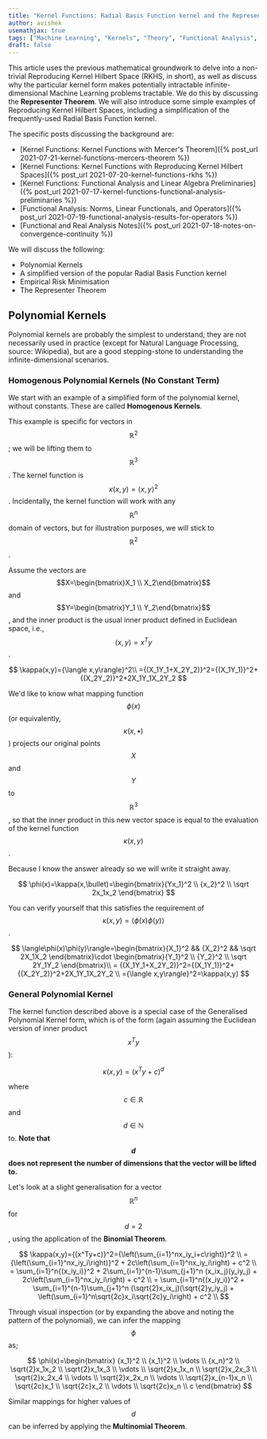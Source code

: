 ```yaml
---
title: "Kernel Functions: Radial Basis Function kernel and the Representer Theorem"
author: avishek
usemathjax: true
tags: ["Machine Learning", "Kernels", "Theory", "Functional Analysis", "Linear Algebra"]
draft: false
---
```

This article uses the previous mathematical groundwork to delve into a non-trivial Reproducing Kernel Hilbert Space (RKHS, in short), as well as discuss why the particular kernel form makes potentially intractable infinite-dimensional Machine Learning problems tractable. We do this by discussing the **Representer Theorem**. We will also introduce some simple examples of Reproducing Kernel Hilbert Spaces, including a simplification of the frequently-used Radial Basis Function kernel.

The specific posts discussing the background are:

- [Kernel Functions: Kernel Functions with Mercer's Theorem]({% post_url 2021-07-21-kernel-functions-mercers-theorem %})
- [Kernel Functions: Kernel Functions with Reproducing Kernel Hilbert Spaces]({% post_url 2021-07-20-kernel-functions-rkhs %})
- [Kernel Functions: Functional Analysis and Linear Algebra Preliminaries]({% post_url 2021-07-17-kernel-functions-functional-analysis-preliminaries %})
- [Functional Analysis: Norms, Linear Functionals, and Operators]({% post_url 2021-07-19-functional-analysis-results-for-operators %})
- [Functional and Real Analysis Notes]({% post_url 2021-07-18-notes-on-convergence-continuity %})

We will discuss the following:

- Polynomial Kernels
- A simplified version of the popular Radial Basis Function kernel
- Empirical Risk Minimisation
- The Representer Theorem

## Polynomial Kernels

Polynomial kernels are probably the simplest to understand; they are not necessarily used in practice (except for Natural Language Processing, source: Wikipedia), but are a good stepping-stone to understanding the infinite-dimensional scenarios.

### Homogenous Polynomial Kernels (No Constant Term)

We start with an example of a simplified form of the polynomial kernel, without constants. These are called **Homogenous Kernels**.

This example is specific for vectors in $$\mathbb{R}^2$$; we will be lifting them to $$\mathbb{R}^3$$. The kernel function is $$\kappa(x,y)={\langle x,y\rangle}^2$$. Incidentally, the kernel function will work with any $$\mathbb{R}^n$$ domain of vectors, but for illustration purposes, we will stick to $$\mathbb{R}^2$$.

Assume the vectors are $$X=\begin{bmatrix}X_1 \\ X_2\end{bmatrix}$$ and $$Y=\begin{bmatrix}Y_1 \\ Y_2\end{bmatrix}$$, and the inner product is the usual inner product defined in Euclidean space, i.e., $$\langle x,y\rangle=x^Ty$$.

$$
\kappa(x,y)={\langle x,y\rangle}^2\\
={(X_1Y_1+X_2Y_2)}^2={(X_1Y_1)}^2+{(X_2Y_2)}^2+2X_1Y_1X_2Y_2
$$

We'd like to know what mapping function $$\phi(x)$$ (or equivalently, $$\kappa(x, \bullet)$$) projects our original points $$X$$ and $$Y$$ to $$\mathbb{R}^3$$, so that the inner product in this new vector space is equal to the evaluation of the kernel function $$\kappa(x,y)$$.

Because I know the answer already so we will write it straight away.

$$
\phi(x)=\kappa(x,\bullet)=\begin{bmatrix}{Yx_1}^2 \\
{x_2}^2 \\ \sqrt 2x_1x_2 \end{bmatrix}
$$

You can verify yourself that this satisfies the requirement of $$\kappa(x,y)=\langle\phi(x)\phi(y)\rangle$$.

$$
\langle\phi(x)\phi(y)\rangle=\begin{bmatrix}{X_1}^2 && {X_2}^2 && \sqrt 2X_1X_2 \end{bmatrix}\cdot \begin{bmatrix}{Y_1}^2 \\
{Y_2}^2 \\ \sqrt 2Y_1Y_2 \end{bmatrix}\\
= {(X_1Y_1+X_2Y_2)}^2={(X_1Y_1)}^2+{(X_2Y_2)}^2+2X_1Y_1X_2Y_2 \\
={\langle x,y\rangle}^2=\kappa(x,y)
$$

### General Polynomial Kernel
The kernel function described above is a special case of the Generalised Polynomial Kernel form, which is of the form (again assuming the Euclidean version of inner product $$x^Ty$$):

$$
\kappa(x,y)={(x^Ty+c)}^d
$$

where $$c\in\mathbb{R}$$ and $$d\in\mathbb{N}$$ to. **Note that $$d$$ does not represent the number of dimensions that the vector will be lifted to.**

Let's look at a slight generalisation for a vector $$\mathbb{R}^n$$ for $$d=2$$, using the application of the **Binomial Theorem**.

$$
\kappa(x,y)={(x^Ty+c)}^2={\left(\sum_{i=1}^nx_iy_i+c\right)}^2 \\
= {\left(\sum_{i=1}^nx_iy_i\right)}^2 + 2c\left(\sum_{i=1}^nx_iy_i\right) + c^2 \\
= \sum_{i=1}^n{(x_iy_i)}^2 + 2\sum_{i=1}^{n-1}\sum_{j+1}^n (x_ix_j)(y_iy_j) + 2c\left(\sum_{i=1}^nx_iy_i\right) + c^2 \\
= \sum_{i=1}^n{(x_iy_i)}^2 + \sum_{i=1}^{n-1}\sum_{j+1}^n (\sqrt{2}x_ix_j)(\sqrt{2}y_iy_j) + \left(\sum_{i=1}^n\sqrt{2c}x_i\sqrt{2c}y_i\right) + c^2 \\
$$

Through visual inspection (or by expanding the above and noting the pattern of the polynomial), we can infer the mapping $$\phi$$ as;

$$
\phi(x)=\begin{bmatrix}
{x_1}^2 \\
{x_1}^2 \\
\vdots \\
{x_n}^2 \\
\sqrt{2}x_1x_2 \\
\sqrt{2}x_1x_3 \\
\vdots \\
\sqrt{2}x_1x_n \\
\sqrt{2}x_2x_3 \\
\sqrt{2}x_2x_4 \\
\vdots \\
\sqrt{2}x_2x_n \\
\vdots \\
\sqrt{2}x_{n-1}x_n \\
\sqrt{2c}x_1 \\
\sqrt{2c}x_2 \\
\vdots \\
\sqrt{2c}x_n \\
c
\end{bmatrix}
$$

Similar mappings for higher values of $$d$$ can be inferred by applying the **Multinomial Theorem**.

